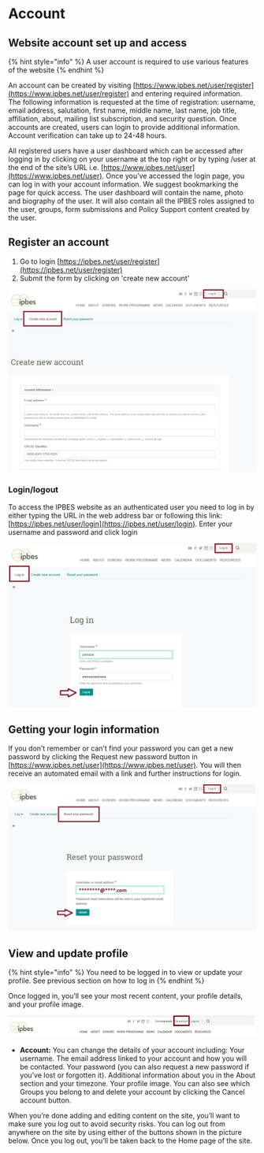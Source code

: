 # Account

## Website account set up and access

{% hint style="info" %}
A user account is required to use various features of the website
{% endhint %}

An account can be created by visiting [https://www.ipbes.net/user/register](https://www.ipbes.net/user/register) and entering required information. The following information is requested at the time of registration: username, email address, salutation, first name, middle name, last name, job title, affiliation, about, mailing list subscription, and security question. Once accounts are created, users can login to provide additional information. Account verification can take up to 24-48 hours.

All registered users have a user dashboard which can be accessed after logging in by clicking on your username at the top right or by typing /user at the end of the site’s URL i.e. [https://www.ipbes.net/user](https://www.ipbes.net/user). Once you’ve accessed the login page, you can log in with your account information. We suggest bookmarking the page for quick access. The user dashboard will contain the name, photo and biography of the user. It will also contain all the IPBES roles assigned to the user, groups, form submissions and Policy Support content created by the user.

## Register an account

1. Go to login [https://ipbes.net/user/register](https://ipbes.net/user/register)
2. Submit the form by clicking on 'create new account'

![](../.gitbook/assets/account_create.jpg)

### Login/logout

To access the IPBES website as an authenticated user you need to log in by either typing the URL in the web address bar or following this link: [https://ipbes.net/user/login](https://ipbes.net/user/login). Enter your username and password and click login

![Log in to your account using your unique username and password](../.gitbook/assets/account_login.jpg)

## Getting your login information

If you don’t remember or can’t find your password you can get a new password by clicking the Request new password button in [https://www.ipbes.net/user](https://www.ipbes.net/user). You will then receive an automated email with a link and further instructions for login.

![Reset your password. Further instructions will be sent by email after you click on submit](../.gitbook/assets/account_reset.jpg)

## View and update profile

{% hint style="info" %}
You need to be logged in to view or update your profile. See previous section on how to log in
{% endhint %}

Once logged in, you’ll see your most recent content, your profile details, and your profile image.

![Click on &quot;My account&quot; to access your profile](../.gitbook/assets/account_myaccount.jpg)

* **Account:** You can change the details of your account including: Your username. The email address linked to your account and how you will be contacted. Your password \(you can also request a new password if you’ve lost or forgotten it\). Additional information about you in the About section and your timezone. Your profile image. You can also see which Groups you belong to and delete your account by clicking the Cancel account button.

When you’re done adding and editing content on the site, you’ll want to make sure you log out to avoid security risks. You can log out from anywhere on the site by using either of the buttons shown in the picture below. Once you log out, you’ll be taken back to the Home page of the site.

